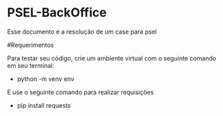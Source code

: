 # PSEL-BackOffice
Esse documento é a resolução de um case para psel

#Requerimentos

Para testar seu código, crie um ambiente virtual com o seguinte comando em seu terminal: 
 - python -m venv env
 
E use o seguinte comando para realizar requisições
 - pip install requests
